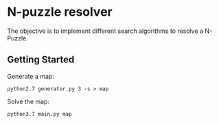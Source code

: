# N-puzzle resolver

The objective is to implement different search algorithms to resolve a N-Puzzle.

## Getting Started

Generate a map:

```
python2.7 generator.py 3 -s > map
```

Solve the map:

```
python3.7 main.py map
```
